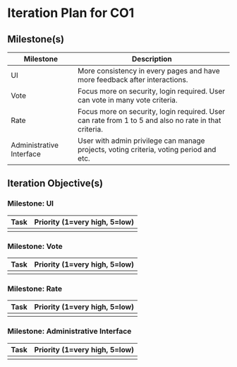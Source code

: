 # Iteration Plan for CO1

## Milestone(s)

| Milestone | Description |
|-----------|-----------------------------------------|
| UI | More consistency in every pages and have more feedback after interactions. |
| Vote | Focus more on security, login required. User can vote in many vote criteria. |
| Rate | Focus more on security, login required. User can rate from 1 to 5 and also no rate in that criteria. | 
| Administrative Interface | User with admin privilege can manage projects, voting criteria, voting period and etc. | 
  
## Iteration Objective(s)
### Milestone: UI
| Task | Priority (1=very high, 5=low) |
|-----------------------------|:---:|
|  |  |

### Milestone: Vote 
| Task | Priority (1=very high, 5=low) |
|-----------------------------|:---:|
|  |  |

### Milestone: Rate
| Task | Priority (1=very high, 5=low) |
|-----------------------------|:---:|
|  |  |

### Milestone: Administrative Interface
| Task | Priority (1=very high, 5=low) |
|-----------------------------|:---:|
|  |  |
